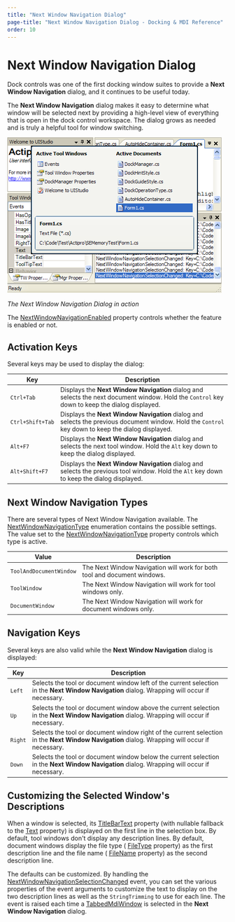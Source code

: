 ```yaml
---
title: "Next Window Navigation Dialog"
page-title: "Next Window Navigation Dialog - Docking & MDI Reference"
order: 10
---
```

# Next Window Navigation Dialog

Dock controls was one of the first docking window suites to provide a **Next Window Navigation** dialog, and it continues to be useful today.

The **Next Window Navigation** dialog makes it easy to determine what window will be selected next by providing a high-level view of everything that is open in the dock control workspace.  The dialog grows as needed and is truly a helpful tool for window switching.

![Screenshot](images/dock-controls-next-window-navigation-dialog.gif)

*The Next Window Navigation Dialog in action*

The [NextWindowNavigationEnabled](xref:ActiproSoftware.UI.WinForms.Controls.Docking.DockManager.NextWindowNavigationEnabled) property controls whether the feature is enabled or not.

## Activation Keys

Several keys may be used to display the dialog:

| Key | Description |
|-----|-----|
| `Ctrl+Tab` | Displays the **Next Window Navigation** dialog and selects the next document window.  Hold the `Control` key down to keep the dialog displayed. |
| `Ctrl+Shift+Tab` | Displays the **Next Window Navigation** dialog and selects the previous document window.  Hold the `Control` key down to keep the dialog displayed. |
| `Alt+F7` | Displays the **Next Window Navigation** dialog and selects the next tool window.  Hold the `Alt` key down to keep the dialog displayed. |
| `Alt+Shift+F7` | Displays the **Next Window Navigation** dialog and selects the previous tool window.  Hold the `Alt` key down to keep the dialog displayed. |

## Next Window Navigation Types

There are several types of Next Window Navigation available.  The [NextWindowNavigationType](xref:ActiproSoftware.UI.WinForms.Controls.Docking.NextWindowNavigationType) enumeration contains the possible settings.  The value set to the [NextWindowNavigationType](xref:ActiproSoftware.UI.WinForms.Controls.Docking.DockManager.NextWindowNavigationType) property controls which type is active.

| Value | Description |
|-----|-----|
| `ToolAndDocumentWindow` | The Next Window Navigation will work for both tool and document windows. |
| `ToolWindow` | The Next Window Navigation will work for tool windows only. |
| `DocumentWindow` | The Next Window Navigation will work for document windows only. |

## Navigation Keys

Several keys are also valid while the **Next Window Navigation** dialog is displayed:

| Key | Description |
|-----|-----|
| `Left` | Selects the tool or document window left of the current selection in the **Next Window Navigation** dialog.  Wrapping will occur if necessary. |
| `Up` | Selects the tool or document window above the current selection in the **Next Window Navigation** dialog.  Wrapping will occur if necessary. |
| `Right` | Selects the tool or document window right of the current selection in the **Next Window Navigation** dialog.  Wrapping will occur if necessary. |
| `Down` | Selects the tool or document window below the current selection in the **Next Window Navigation** dialog.  Wrapping will occur if necessary. |

## Customizing the Selected Window's Descriptions

When a window is selected, its [TitleBarText](xref:ActiproSoftware.UI.WinForms.Controls.Docking.TabbedMdiWindow.TitleBarText) property (with nullable fallback to the [Text](xref:ActiproSoftware.UI.WinForms.Controls.Docking.TabbedMdiWindow.Text) property) is displayed on the first line in the selection box.  By default, tool windows don't display any description lines.  By default, document windows display the file type ( [FileType](xref:ActiproSoftware.UI.WinForms.Controls.Docking.DocumentWindow.FileType) property) as the first description line and the file name ( [FileName](xref:ActiproSoftware.UI.WinForms.Controls.Docking.DocumentWindow.FileName) property) as the second description line.

The defaults can be customized.  By handling the [NextWindowNavigationSelectionChanged](xref:ActiproSoftware.UI.WinForms.Controls.Docking.DockManager.NextWindowNavigationSelectionChanged) event, you can set the various properties of the event arguments to customize the text to display on the two description lines as well as the `StringTrimming` to use for each line.  The event is raised each time a [TabbedMdiWindow](xref:ActiproSoftware.UI.WinForms.Controls.Docking.TabbedMdiWindow) is selected in the **Next Window Navigation** dialog.
